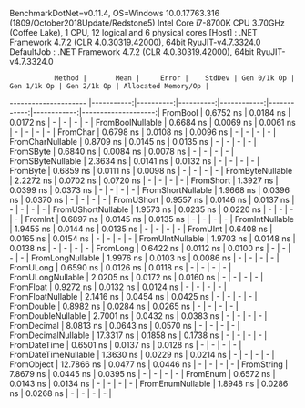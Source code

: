 
BenchmarkDotNet=v0.11.4, OS=Windows 10.0.17763.316 (1809/October2018Update/Redstone5)
Intel Core i7-8700K CPU 3.70GHz (Coffee Lake), 1 CPU, 12 logical and 6 physical cores
  [Host]     : .NET Framework 4.7.2 (CLR 4.0.30319.42000), 64bit RyuJIT-v4.7.3324.0
  DefaultJob : .NET Framework 4.7.2 (CLR 4.0.30319.42000), 64bit RyuJIT-v4.7.3324.0


               Method |       Mean |     Error |    StdDev | Gen 0/1k Op | Gen 1/1k Op | Gen 2/1k Op | Allocated Memory/Op |
--------------------- |-----------:|----------:|----------:|------------:|------------:|------------:|--------------------:|
             FromBool |  0.6752 ns | 0.0184 ns | 0.0172 ns |           - |           - |           - |                   - |
     FromBoolNullable |  0.6684 ns | 0.0069 ns | 0.0061 ns |           - |           - |           - |                   - |
             FromChar |  0.6798 ns | 0.0108 ns | 0.0096 ns |           - |           - |           - |                   - |
     FromCharNullable |  0.8709 ns | 0.0145 ns | 0.0135 ns |           - |           - |           - |                   - |
            FromSByte |  0.6840 ns | 0.0084 ns | 0.0078 ns |           - |           - |           - |                   - |
    FromSByteNullable |  2.3634 ns | 0.0141 ns | 0.0132 ns |           - |           - |           - |                   - |
             FromByte |  0.6859 ns | 0.0111 ns | 0.0098 ns |           - |           - |           - |                   - |
     FromByteNullable |  2.2272 ns | 0.0702 ns | 0.0720 ns |           - |           - |           - |                   - |
            FromShort |  1.3927 ns | 0.0399 ns | 0.0373 ns |           - |           - |           - |                   - |
    FromShortNullable |  1.9668 ns | 0.0396 ns | 0.0370 ns |           - |           - |           - |                   - |
           FromUShort |  0.9557 ns | 0.0146 ns | 0.0137 ns |           - |           - |           - |                   - |
   FromUShortNullable |  1.9573 ns | 0.0235 ns | 0.0220 ns |           - |           - |           - |                   - |
              FromInt |  0.6897 ns | 0.0145 ns | 0.0135 ns |           - |           - |           - |                   - |
      FromIntNullable |  1.9455 ns | 0.0144 ns | 0.0135 ns |           - |           - |           - |                   - |
             FromUInt |  0.6408 ns | 0.0165 ns | 0.0154 ns |           - |           - |           - |                   - |
     FromUIntNullable |  1.9703 ns | 0.0148 ns | 0.0138 ns |           - |           - |           - |                   - |
             FromLong |  0.6422 ns | 0.0112 ns | 0.0100 ns |           - |           - |           - |                   - |
     FromLongNullable |  1.9976 ns | 0.0103 ns | 0.0086 ns |           - |           - |           - |                   - |
            FromULong |  0.6590 ns | 0.0126 ns | 0.0118 ns |           - |           - |           - |                   - |
    FromULongNullable |  2.0205 ns | 0.0172 ns | 0.0160 ns |           - |           - |           - |                   - |
            FromFloat |  0.9272 ns | 0.0132 ns | 0.0124 ns |           - |           - |           - |                   - |
    FromFloatNullable |  2.1416 ns | 0.0454 ns | 0.0425 ns |           - |           - |           - |                   - |
           FromDouble |  0.8982 ns | 0.0284 ns | 0.0265 ns |           - |           - |           - |                   - |
   FromDoubleNullable |  2.7001 ns | 0.0432 ns | 0.0383 ns |           - |           - |           - |                   - |
          FromDecimal |  8.0813 ns | 0.0643 ns | 0.0570 ns |           - |           - |           - |                   - |
  FromDecimalNullable | 17.3317 ns | 0.1858 ns | 0.1738 ns |           - |           - |           - |                   - |
         FromDateTime |  0.6501 ns | 0.0137 ns | 0.0128 ns |           - |           - |           - |                   - |
 FromDateTimeNullable |  1.3630 ns | 0.0229 ns | 0.0214 ns |           - |           - |           - |                   - |
           FromObject | 12.7866 ns | 0.0477 ns | 0.0446 ns |           - |           - |           - |                   - |
           FromString |  7.8679 ns | 0.0445 ns | 0.0395 ns |           - |           - |           - |                   - |
             FromEnum |  0.6572 ns | 0.0143 ns | 0.0134 ns |           - |           - |           - |                   - |
     FromEnumNullable |  1.8948 ns | 0.0286 ns | 0.0268 ns |           - |           - |           - |                   - |

